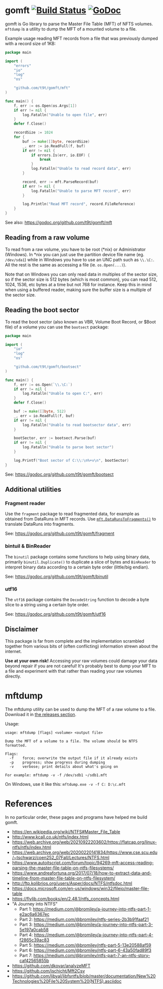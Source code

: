 # gomft [![Build Status](https://travis-ci.com/t9t/gomft.svg?branch=master)](https://travis-ci.com/t9t/gomft) [![GoDoc](https://godoc.org/github.com/t9t/gomft?status.svg)](https://godoc.org/github.com/t9t/gomft)

gomft is Go library to parse the Master File Table (MFT) of NFTS volumes. `mftdump` is a utility to dump the MFT of a
mounted volume to a file.

Example usage reading MFT records from a file that was previously dumped with a record size of 1KB:

```go
package main

import (
	"errors"
	"io"
	"log"
	"os"

	"github.com/t9t/gomft/mft"
)

func main() {
	f, err := os.Open(os.Args[1])
	if err != nil {
		log.Fatalln("Unable to open file", err)
	}
	defer f.Close()

	recordSize := 1024
	for {
		buf := make([]byte, recordSize)
		_, err := io.ReadFull(f, buf)
		if err != nil {
			if errors.Is(err, io.EOF) {
				break
			}
			log.Fatalln("Unable to read record data", err)
		}

		record, err := mft.ParseRecord(buf)
		if err != nil {
			log.Fatalln("Unable to parse MFT record", err)
		}

		log.Println("Read MFT record", record.FileReference)
	}
}
```

See also: https://godoc.org/github.com/t9t/gomft/mft

## Reading from a raw volume
To read from a raw volume, you have to be root (*nix) or Administrator (Windows). In *nix you can just use the
partition device file name (eg. `/dev/sda1`) while in Windows you have to use an UNC path such as `\\.\C:`. All the
rest is the same as accessing a file (ie. `os.Open(...)`).

Note that on Windows you can only read data in multiples of the sector size, so if the sector size is 512 bytes (which
is most common), you can read 512, 1024, 1536, etc bytes at a time but not 768 for instance. Keep this in mind when
using a buffered reader, making sure the buffer size is a multiple of the sector size.

## Reading the boot sector
To read the boot sector (also known as VBR, Volume Boot Record, or $Boot file) of a volume you can use the `bootsect`
package:

```go
package main

import (
	"io"
	"log"
	"os"

	"github.com/t9t/gomft/bootsect"
)

func main() {
	f, err := os.Open(`\\.\C:`)
	if err != nil {
		log.Fatalln("Unable to open C:", err)
	}
	defer f.Close()

	buf := make([]byte, 512)
	_, err = io.ReadFull(f, buf)
	if err != nil {
		log.Fatalln("Unable to read bootsector data", err)
	}

	bootSector, err := bootsect.Parse(buf)
	if err != nil {
		log.Fatalln("Unable to parse boot sector")
	}

	log.Printf("Boot sector of C:\\:\n%+v\n", bootSector)
}
```

See: https://godoc.org/github.com/t9t/gomft/bootsect

## Additional utilities

### Fragment reader
Use the `fragment` package to read fragmented data, for example as obtained from DataRuns in MFT records. Use
[`mft.DataRunsToFragments()`](https://godoc.org/github.com/t9t/gomft/mft#DataRunsToFragments) to translate DataRuns
into fragments.

See: https://godoc.org/github.com/t9t/gomft/fragment

### bintuil & BinReader
The `binutil` package contains some functions to help using binary data, primarily `binutil.Duplicate()` to duplicate
a slice of bytes and `BinReader` to interpret binary data according to a certain byte order (little/big endian).

See: https://godoc.org/github.com/t9t/gomft/binutil

### utf16
The `utf16` package contains the `DecodeString` function to decode a byte slice to a string using a certain byte order.

See: https://godoc.org/github.com/t9t/gomft/utf16

## Disclaimer
This package is far from complete and the implementation scrambled together from various bits of (often conflicting)
information strewn about the internet.

**Use at your own risk!** Accessing your raw volumes could damage your data beyond repair if you are not careful! It's
probably best to dump your MFT to a file and experiment with that rather than reading your raw volumes directly.

# mftdump
The mftdump utility can be used to dump the MFT of a raw volume to a file. Download it in [the releases section](https://github.com/t9t/gomft/releases).

Usage:

```
usage: mftdump [flags] <volume> <output file>

Dump the MFT of a volume to a file. The volume should be NTFS formatted.

Flags:
  -f    force; overwrite the output file if it already exists
  -p    progress; show progress during dumping
  -v    verbose; print details about what's going on

For example: mftdump -v -f /dev/sdb1 ~/sdb1.mft
```

On Windows, use it like this: `mftdump.exe -v -f C: D:\c.mft`

# References
In no particular order, these pages and programs have helped me build gomft.

- https://en.wikipedia.org/wiki/NTFS#Master_File_Table
- http://www.kcall.co.uk/ntfs/index.html
- https://web.archive.org/web/20210922203602/https://flatcap.org/linux-ntfs/ntfs/index.html
- https://web.archive.org/web/20200220141834/https://www.cse.scu.edu/~tschwarz/coen252_07Fall/Lectures/NTFS.html
- https://www.autoitscript.com/forum/topic/94269-mft-access-reading-parsing-the-master-file-table-on-ntfs-filesystems/
- https://www.andreafortuna.org/2017/07/18/how-to-extract-data-and-timeline-from-master-file-table-on-ntfs-filesystem/
- http://ftp.kolibrios.org/users/Asper/docs/NTFS/ntfsdoc.html
- https://docs.microsoft.com/en-us/windows/win32/fileio/master-file-table
- https://flylib.com/books/en/2.48.1/ntfs_concepts.html
- "A Journey into NTFS"
    - Part 1: https://medium.com/@bromiley/a-journey-into-ntfs-part-1-e2ac6a6367ec
    - Part 2: https://medium.com/@bromiley/ntfs-series-2b3b91faaf21
    - Part 3: https://medium.com/@bromiley/a-journey-into-ntfs-part-3-5e197a0cab58
    - Part 4: https://medium.com/@bromiley/a-journey-into-ntfs-part-4-f2865c39ac83
    - Part 5: https://medium.com/@bromiley/ntfs-part-5-13e20588af59
    - Part 6: https://medium.com/@bromiley/ntfs-part-6-43a50fad89f3
    - Part 7: https://medium.com/@bromiley/ntfs-part-7-an-ntfs-story-caf42565855b
- https://github.com/dkovar/analyzeMFT
- https://github.com/jschicht/Mft2Csv
- https://github.com/libyal/libfsntfs/blob/master/documentation/New%20Technologies%20File%20System%20(NTFS).asciidoc
